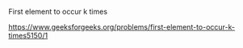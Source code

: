 First element to occur k times

https://www.geeksforgeeks.org/problems/first-element-to-occur-k-times5150/1
